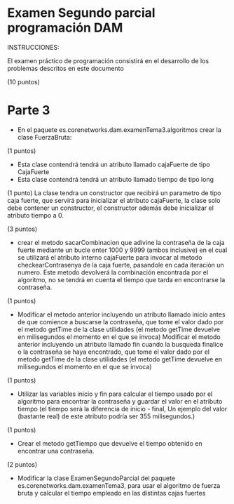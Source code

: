 # Examen Segundo parcial programación DAM 

INSTRUCCIONES:

El examen práctico de programación consistirá en el desarrollo de los problemas descritos en este documento


(10 puntos)
# Parte 3

* En el paquete es.corenetworks.dam.examenTema3.algoritmos crear la clase FuerzaBruta:

(1 puntos)
- Esta clase contendrá tendrá un atributo llamado cajaFuerte de tipo CajaFuerte 
- Esta clase contendrá tendrá un atributo llamado tiempo  de tipo long 


(1 punto)
La clase tendra un constructor que recibirá un parametro de tipo caja fuerte, que servirá para inicializar el atributo cajaFuerte, la clase solo debe contener un constructor, el constructor además debe inicializar el atributo tiempo a 0.


(3 puntos)
- crear el metodo sacarCombinacion que adivine la contraseña de la caja fuerte mediante un bucle enter 1000 y 9999 (ambos inclusive) en el cual se utilizará el atributo interno cajaFuerte para invocar al metodo checkearContrasenya de la caja fuerte, pasandole en cada iteración un numero.
Este metodo devolverá la combinación encontrada por el algoritmo, no se tendrá en cuenta el tiempo que tarda en encontrarse la contraseña.


(1 puntos)
- Modificar el metodo anterior incluyendo un atributo llamado inicio antes de que comience a buscarse la contraseña, que tome el valor dado por el metodo getTime de la clase utilidades (el metodo getTime devuelve en milisegundos el momento en el que se invoca)
 Modificar el metodo anterior incluyendo un atributo llamado fin cuando la busqueda finalice o la contraseña se haya encontrado, que tome el valor dado por el metodo getTime de la clase utilidades (el metodo getTime devuelve en milisegundos el momento en el que se invoca)

(1 puntos)
- Utilizar las variables inicio y fin para calcular el tiempo usado por el algoritmo para encontrar la contraseña y guardar el valor en el atributo tiempo (el tiempo será la diferencia de inicio - final,  Un ejemplo del valor (bastante real) de este atributo podría ser 355 milisegundos.)

(1 puntos)
- Crear el metodo getTiempo que devuelve el tiempo obtenido en encontrar una contraseña.

(2 puntos)
- Modificar la clase ExamenSegundoParcial del paquete es.corenetworks.dam.examenTema3, para usar el algoritmo de fuerza bruta y calcular el tiempo empleado en las distintas cajas fuertes 